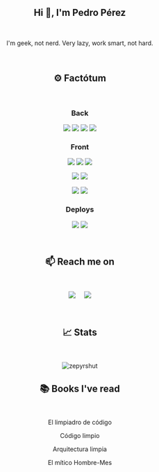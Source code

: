<h2 align="center">Hi 👋, I'm Pedro Pérez</h1>
&nbsp;
<p align="center">I'm geek, not nerd. Very lazy, work smart, not hard.</p>

&nbsp;
<h2  align="center">⚙ Factótum</h2>
&nbsp;
<h3 align="center">Back </h3>
<p align="center">
<img src="https://img.shields.io/badge/Java-ED8B00?style=for-the-badge&logo=java&logoColor=white"/>
<img src="https://img.shields.io/badge/Go-00ADD8?style=for-the-badge&logo=go&logoColor=white"/>
<img src="https://img.shields.io/badge/Dart-0175C2?style=for-the-badge&logo=dart&logoColor=white"/>
<img src="https://img.shields.io/badge/SQL-2965f1?style=for-the-badge&logo=mysql&logoColor=white"/>

</p>

<h3 align="center"> Front </h3>
<p align="center">
<img src="https://img.shields.io/badge/Flutter-02569B?style=for-the-badge&logo=flutter&logoColor=white"/>
<img src="https://img.shields.io/badge/React-20232A?style=for-the-badge&logo=react&logoColor=61DAFB"/>
<img src="https://img.shields.io/badge/Angular-DD0031?style=for-the-badge&logo=angular&logoColor=white"/>
</p>
<p align="center">
<img src="https://img.shields.io/badge/Thymeleaf-059000?style=for-the-badge&logo=thymeleaf&logoColor=white"/>
<img src="https://img.shields.io/badge/Spring-00a228?style=for-the-badge&logo=spring&logoColor=white"/>
</p>
<p align="center">
<img src="https://img.shields.io/badge/HTML5-ffa500?style=for-the-badge&logo=html5&logoColor=white"/>
<img src="https://img.shields.io/badge/CSS3-264de4?style=for-the-badge&logo=css3&logoColor=white"/>
</p>


<h3 align="center"> Deploys </h3>
<p align="center">
<img src="https://img.shields.io/badge/Heroku-430098?style=for-the-badge&logo=heroku&logoColor=white"/>
<img src="https://img.shields.io/badge/Amazon_AWS-232F3E?style=for-the-badge&logo=amazon-aws&logoColor=white"/>
</p>
&nbsp;
&nbsp;
<h2  align="center">📫 Reach me on</h2>
&nbsp;
<p align="center">
  <a target="_blank"href="https://www.linkedin.com/in/pedro-pérez-banda/"><img src="https://img.shields.io/badge/linkedin-%230077B5.svg?&style=for-the-badge&logo=linkedin&logoColor=white" /></a>&nbsp;&nbsp;&nbsp;&nbsp;
  <a href="mailto:info@pedroperez.dev?subject=Hello%2Pedro!,%20From%20Github"><img src="https://img.shields.io/badge/gmail-%23D14836.svg?&style=for-the-badge&logo=gmail&logoColor=white" /></a>
</p>

&nbsp;
&nbsp;
&nbsp;

<h2  align="center">📈 Stats</h2>
&nbsp;
 <p align="center">
 <img src="https://github-readme-stats.vercel.app/api/top-langs/?username=zepyrshut" alt="zepyrshut" />
 </p>

<h2  align="center">📚 Books I've read </h2>
&nbsp;
 <p align="center">
 <p align="center">El limpiadro de código
<p align="center">Código limpio
<p align="center">Arquitectura limpia
<p align="center">El mítico Hombre-Mes
 </p>
